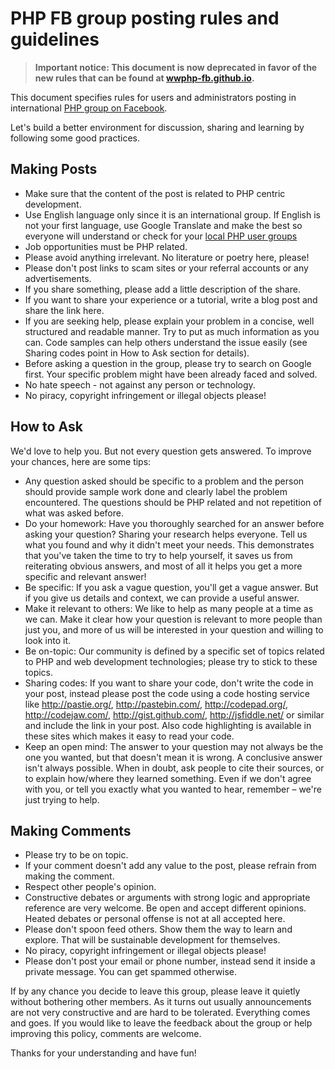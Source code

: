 PHP FB group posting rules and guidelines
=========================================

> **Important notice: This document is now deprecated in favor of the new rules that can be found at
> [wwphp-fb.github.io](http://wwphp-fb.github.io).**

This document specifies rules for users and administrators posting in international [PHP group on Facebook][php-group].

Let's build a better environment for discussion, sharing and learning by following some good practices.

Making Posts
------------

* Make sure that the content of the post is related to PHP centric development.
* Use English language only since it is an international group. If English is not your first language, use Google Translate and make the best so everyone will understand or check for your [local PHP user groups][local-php-ug]
* Job opportunities must be PHP related.
* Please avoid anything irrelevant. No literature or poetry here, please!
* Please don't post links to scam sites or your referral accounts or any advertisements.
* If you share something, please add a little description of the share.
* If you want to share your experience or a tutorial, write a blog post and share the link here.
* If you are seeking help, please explain your problem in a concise, well structured and readable manner. Try to put as much information as you can. Code samples can help others understand the issue easily (see Sharing codes point in How to Ask section for details).
* Before asking a question in the group, please try to search on Google first. Your specific problem might have been already faced and solved.
* No hate speech - not against any person or technology.
* No piracy, copyright infringement or illegal objects please!

How to Ask
----------

We'd love to help you. But not every question gets answered. To improve your chances, here are some tips:

* Any question asked should be specific to a problem and the person should provide sample work done and clearly label the problem encountered. The questions should be PHP related and not repetition of what was asked before. 
* Do your homework: Have you thoroughly searched for an answer before asking your question? Sharing your research helps everyone. Tell us what you found and why it didn't meet your needs. This demonstrates that you've taken the time to try to help yourself, it saves us from reiterating obvious answers, and most of all it helps you get a more specific and relevant answer!
* Be specific: If you ask a vague question, you'll get a vague answer. But if you give us details and context, we can provide a useful answer.
* Make it relevant to others: We like to help as many people at a time as we can. Make it clear how your question is relevant to more people than just you, and more of us will be interested in your question and willing to look into it.
* Be on-topic: Our community is defined by a specific set of topics related to PHP and web development technologies; please try to stick to these topics.
* Sharing codes: If you want to share your code, don't write the code in your post, instead please post the code using a code hosting service like http://pastie.org/, http://pastebin.com/, http://codepad.org/, http://codejaw.com/, http://gist.github.com/, http://jsfiddle.net/ or similar and include the link in your post. Also code highlighting is available in these sites which makes it easy to read your code.
* Keep an open mind: The answer to your question may not always be the one you wanted, but that doesn't mean it is wrong. A conclusive answer isn't always possible. When in doubt, ask people to cite their sources, or to explain how/where they learned something. Even if we don't agree with you, or tell you exactly what you wanted to hear, remember – we're just trying to help.

Making Comments
---------------

* Please try to be on topic.
* If your comment doesn't add any value to the post, please refrain from making the comment.
* Respect other people's opinion.
* Constructive debates or arguments with strong logic and appropriate reference are very welcome. Be open and accept different opinions. Heated debates or personal offense is not at all accepted here.
* Please don't spoon feed others. Show them the way to learn and explore. That will be sustainable development for themselves.
* No piracy, copyright infringement or illegal objects please!
* Please don't post your email or phone number, instead send it inside a private message. You can get spammed otherwise.

If by any chance you decide to leave this group, please leave it quietly without bothering other members. As it turns out usually announcements are not very constructive and are hard to be tolerated. Everything comes and goes. If you would like to leave the feedback about the group or help improving this policy, comments are welcome.

Thanks for your understanding and have fun!

[php-group]: https://www.facebook.com/groups/2204685680/
[local-php-ug]: http://php.ug
